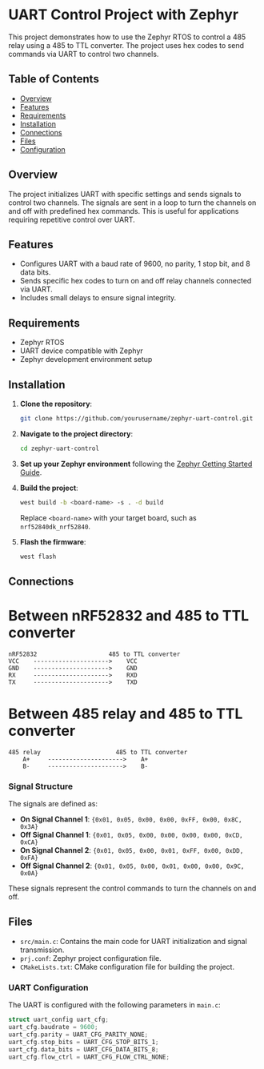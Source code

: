 # UART Control Project with Zephyr

This project demonstrates how to use the Zephyr RTOS to control a 485 relay using a 485 to TTL converter. The project uses hex codes to send commands via UART to control two channels.

## Table of Contents

- [Overview](#overview)
- [Features](#features)
- [Requirements](#requirements)
- [Installation](#installation)
- [Connections](#connections)
- [Files](#files)
- [Configuration](#configuration)

## Overview

The project initializes UART with specific settings and sends signals to control two channels. The signals are sent in a loop to turn the channels on and off with predefined hex commands. This is useful for applications requiring repetitive control over UART.

## Features

- Configures UART with a baud rate of 9600, no parity, 1 stop bit, and 8 data bits.
- Sends specific hex codes to turn on and off relay channels connected via UART.
- Includes small delays to ensure signal integrity.

## Requirements

- Zephyr RTOS
- UART device compatible with Zephyr
- Zephyr development environment setup

## Installation

1. **Clone the repository**:
    ```bash
    git clone https://github.com/yourusername/zephyr-uart-control.git
    ```
2. **Navigate to the project directory**:
    ```bash
    cd zephyr-uart-control
    ```
3. **Set up your Zephyr environment** following the [Zephyr Getting Started Guide](https://docs.zephyrproject.org/latest/getting_started/index.html).

4. **Build the project**:
    ```bash
    west build -b <board-name> -s . -d build
    ```
   Replace `<board-name>` with your target board, such as `nrf52840dk_nrf52840`.

5. **Flash the firmware**:
    ```bash
    west flash
    ```
## Connections
# Between nRF52832 and 485 to TTL converter
    nRF52832                    485 to TTL converter
    VCC    --------------------->    VCC
    GND    --------------------->    GND
    RX     --------------------->    RXD
    TX     --------------------->    TXD

# Between 485 relay and 485 to TTL converter
    485 relay                     485 to TTL converter
        A+     --------------------->    A+
        B-     --------------------->    B-


### Signal Structure

The signals are defined as:

- **On Signal Channel 1**: `{0x01, 0x05, 0x00, 0x00, 0xFF, 0x00, 0x8C, 0x3A}`
- **Off Signal Channel 1**: `{0x01, 0x05, 0x00, 0x00, 0x00, 0x00, 0xCD, 0xCA}`
- **On Signal Channel 2**: `{0x01, 0x05, 0x00, 0x01, 0xFF, 0x00, 0xDD, 0xFA}`
- **Off Signal Channel 2**: `{0x01, 0x05, 0x00, 0x01, 0x00, 0x00, 0x9C, 0x0A}`

These signals represent the control commands to turn the channels on and off.

## Files

- `src/main.c`: Contains the main code for UART initialization and signal transmission.
- `prj.conf`: Zephyr project configuration file.
- `CMakeLists.txt`: CMake configuration file for building the project.

### UART Configuration

The UART is configured with the following parameters in `main.c`:
```c
struct uart_config uart_cfg;
uart_cfg.baudrate = 9600;
uart_cfg.parity = UART_CFG_PARITY_NONE;
uart_cfg.stop_bits = UART_CFG_STOP_BITS_1;
uart_cfg.data_bits = UART_CFG_DATA_BITS_8;
uart_cfg.flow_ctrl = UART_CFG_FLOW_CTRL_NONE;
